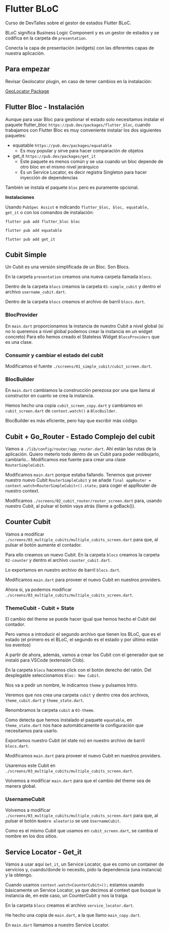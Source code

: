 # Flutter BLoC

Curso de DevTalles sobre el gestor de estados Flutter BLoC.

BLoC significa Business Logic Component y es un gestor de estados y se codifica en la carpeta de `presentation`.

Conecta la capa de presentación (widgets) con las diferentes capas de nuestra aplicación.

## Para empezar

Revisar Geolocator plugin, en caso de tener cambios en la instalación:

[GeoLocator Package](https://pub.dev/packages/geolocator)

## Flutter Bloc - Instalación

Aunque para usar Bloc para gestionar el estado solo necesitamos instalar el paquete flutter_bloc `https://pub.dev/packages/flutter_bloc`, cuando trabajamos con Flutter Bloc es muy conveniente instalar los dos siguientes paquetes:

- equatable `https://pub.dev/packages/equatable`
  - Es muy popular y sirve para hacer comparación de objetos
- get_it `https://pub.dev/packages/get_it`
  - Este paquete es menos común y se usa cuando un bloc depende de otro bloc en el mismo nivel jerárquico
  - Es un Service Locator, es decir registra Singleton para hacer inyección de dependencias

También se instala el paquete `bloc` pero es puramente opcional.

**Instalaciones**

Usando `PubSpec Assist` e indicando `flutter_bloc, bloc, equatable, get_it` o con los comandos de instalación:

```
flutter pub add flutter_bloc bloc

flutter pub add equatable

flutter pub add get_it
```

## Cubit Simple

Un Cubit es una versión simplificada de un Bloc. Son Blocs.

En la carpeta `presentation` creamos una nueva carpeta llamada `blocs`.

Dentro de la carpeta `blocs` creamos la carpeta `01-simple_cubit` y dentro el archivo `username_cubit.dart`.

Dentro de la carpeta `blocs` creamos el archivo de barril `blocs.dart`.

### BlocProvider

En `main.dart` proporcionamos la instancia de nuestro Cubit a nivel global (si no lo queremos a nivel global podemos crear la instancia en un widget concreto) Para ello hemos creado el Stateless Widget `BlocsProviders` que es una clase.

### Consumir y cambiar el estado del cubit

Modificamos el fuente `./screens/01_simple_cubit/cubit_screen.dart`.

### BlocBuilder

En `main.dart` cambiamos la construcción perezosa por una que llama al constructor en cuanto se crea la instancia.

Hemos hecho una copia `cubit_screen_copy.dart` y cambiamos en `cubit_screen.dart` de `context.watch()` a `BlocBuilder`.

BlocBuilder es más eficiente, pero hay que escribir más código.

## Cubit + Go_Router - Estado Complejo del cubit

Vamos a `./lib/config/router/app_router.dart`. Ahí están las rutas de la aplicación. Quiero meterlo todo dentro de un Cubit para poder redibujarlo, cambiarlo... Modificamos ese fuente para crear una clase `RouterSimpleCubit`.

Modificamos `main.dart` porque estaba fallando. Tenemos que proveer nuestro nuevo Cubit `RouterSimpleCubit` y se añade `final appRouter = context.watch<RouterSimpleCubit>().state;` para coger el appRouter de nuestro context.

Modificamos `./screens/02_cubit_router/router_screen.dart` para, usando nuestro Cubit, al pulsar el botón vaya atrás (llame a goBack()).

## Counter Cubit

Vamos a modificar `./screens/03_multiple_cubits/multiple_cubits_screen.dart` para que, al pulsar el botón aumente el contador.

Para ello creamos un nuevo Cubit. En la carpeta `blocs` creamos la carpeta `02-counter` y dentro el archivo `counter_cubit.dart`.

Lo exportamos en nuestro archivo de barril `blocs.dart`.

Modificamos `main.dart` para proveer el nuevo Cubit en nuestros providers.

Ahora si, ya podemos modificar `./screens/03_multiple_cubits/multiple_cubits_screen.dart`.

### ThemeCubit - Cubit + State

El cambio del theme se puede hacer igual que hemos hecho el Cubit del contador.

Pero vamos a introducir el segundo archivo que tienen los BLoC, que es el estado (el primero es el BLoC, el segundo es el estado y por último están los eventos)

A partir de ahora, además, vamos a crear los Cubit con el generador que se instaló para VSCode (extensión Clob).

En la carpeta `blocs` hacemos click con el botón derecho del ratón. Del desplegable seleccionamos `Bloc: New Cubit`.

Nos va a pedir un nombre, le indicamos `theme` y pulsamos Intro.

Veremos que nos crea una carpeta `cubit` y dentro crea dos archivos, `theme_cubit.dart` y `theme_state.dart`.

Renombramos la carpeta `cubit` a `03-theme`.

Como detecta que hemos instalado el paquete `equatable`, en `theme_state.dart` nos hace automáticamente la configuración que necesitamos para usarlo.

Exportamos nuestro Cubit (el state no) en nuestro archivo de barril `blocs.dart`.

Modificamos `main.dart` para proveer el nuevo Cubit en nuestros providers.

Usaremos este Cubit en `./screens/03_multiple_cubits/multiple_cubits_screen.dart`.

Volvemos a modificar `main.dart` para que el cambio del theme sea de manera global.

### UsernameCubit

Volvemos a modificar `./screens/03_multiple_cubits/multiple_cubits_screen.dart` para que, al pulsar el botón `Nombre aleatorio` se use `UsernameCubit`.

Como es el mismo Cubit que usamos en `cubit_screen.dart`, se cambia el nombre en los dos sitios.

## Service Locator - Get_it

Vamos a usar aquí `Get_it`, un Service Locator, que es como un container de servicios y, cuando/donde lo necesito, pido la dependencia (una instancia) y la obtengo.

Cuando usamos `context.watch<CounterCubit>();` estamos usando básicamente un Service Locator, ya que decimos al context que busque la instancia de, en este caso, un CounterCubit y nos la traiga.

En la carpeta `blocs` creamos el archivo `service_locator.dart`.

He hecho una copia de `main.dart`, a la que llamo `main_copy.dart`.

En `main.dart` llamamos a nuestro Service Locator.

